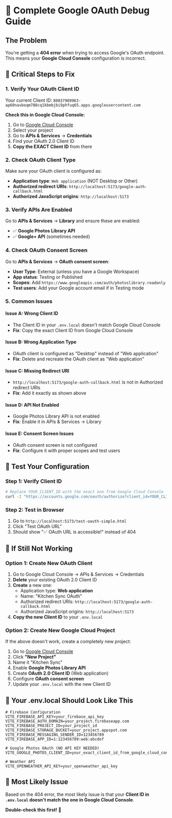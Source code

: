 # 🔧 Complete Google OAuth Debug Guide

## The Problem
You're getting a **404 error** when trying to access Google's OAuth endpoint. This means your **Google Cloud Console** configuration is incorrect.

## 🚨 Critical Steps to Fix

### 1. **Verify Your OAuth Client ID**
Your current Client ID: `80037989963-ap60navboqm788cq1kbmbjbi9phfuq65.apps.googleusercontent.com`

**Check this in Google Cloud Console:**
1. Go to [Google Cloud Console](https://console.cloud.google.com/)
2. Select your project
3. Go to **APIs & Services** → **Credentials**
4. Find your OAuth 2.0 Client ID
5. **Copy the EXACT Client ID** from there

### 2. **Check OAuth Client Type**
Make sure your OAuth client is configured as:
- **Application type**: `Web application` (NOT Desktop or Other)
- **Authorized redirect URIs**: `http://localhost:5173/google-auth-callback.html`
- **Authorized JavaScript origins**: `http://localhost:5173`

### 3. **Verify APIs Are Enabled**
Go to **APIs & Services** → **Library** and ensure these are enabled:
- ✅ **Google Photos Library API**
- ✅ **Google+ API** (sometimes needed)

### 4. **Check OAuth Consent Screen**
Go to **APIs & Services** → **OAuth consent screen**:
- **User Type**: External (unless you have a Google Workspace)
- **App status**: Testing or Published
- **Scopes**: Add `https://www.googleapis.com/auth/photoslibrary.readonly`
- **Test users**: Add your Google account email if in Testing mode

### 5. **Common Issues**

#### Issue A: Wrong Client ID
- The Client ID in your `.env.local` doesn't match Google Cloud Console
- **Fix**: Copy the exact Client ID from Google Cloud Console

#### Issue B: Wrong Application Type
- OAuth client is configured as "Desktop" instead of "Web application"
- **Fix**: Delete and recreate the OAuth client as "Web application"

#### Issue C: Missing Redirect URI
- `http://localhost:5173/google-auth-callback.html` is not in Authorized redirect URIs
- **Fix**: Add it exactly as shown above

#### Issue D: API Not Enabled
- Google Photos Library API is not enabled
- **Fix**: Enable it in APIs & Services → Library

#### Issue E: Consent Screen Issues
- OAuth consent screen is not configured
- **Fix**: Configure it with proper scopes and test users

## 🧪 Test Your Configuration

### Step 1: Verify Client ID
```bash
# Replace YOUR_CLIENT_ID with the exact one from Google Cloud Console
curl -I "https://accounts.google.com/oauth/authorize?client_id=YOUR_CLIENT_ID&redirect_uri=http%3A//localhost%3A5173/google-auth-callback.html&scope=https%3A//www.googleapis.com/auth/photoslibrary.readonly&response_type=token&access_type=offline&state=test123"
```

### Step 2: Test in Browser
1. Go to `http://localhost:5173/test-oauth-simple.html`
2. Click "Test OAuth URL"
3. Should show "✅ OAuth URL is accessible!" instead of 404

## 🔄 If Still Not Working

### Option 1: Create New OAuth Client
1. Go to Google Cloud Console → APIs & Services → Credentials
2. **Delete** your existing OAuth 2.0 Client ID
3. **Create** a new one:
   - Application type: **Web application**
   - Name: "Kitchen Sync OAuth"
   - Authorized redirect URIs: `http://localhost:5173/google-auth-callback.html`
   - Authorized JavaScript origins: `http://localhost:5173`
4. **Copy the new Client ID** to your `.env.local`

### Option 2: Create New Google Cloud Project
If the above doesn't work, create a completely new project:
1. Go to [Google Cloud Console](https://console.cloud.google.com/)
2. Click **"New Project"**
3. Name it "Kitchen Sync"
4. Enable **Google Photos Library API**
5. Create **OAuth 2.0 Client ID** (Web application)
6. Configure **OAuth consent screen**
7. Update your `.env.local` with the new Client ID

## 📝 Your .env.local Should Look Like This

```env
# Firebase Configuration
VITE_FIREBASE_API_KEY=your_firebase_api_key
VITE_FIREBASE_AUTH_DOMAIN=your_project.firebaseapp.com
VITE_FIREBASE_PROJECT_ID=your_project_id
VITE_FIREBASE_STORAGE_BUCKET=your_project.appspot.com
VITE_FIREBASE_MESSAGING_SENDER_ID=123456789
VITE_FIREBASE_APP_ID=1:123456789:web:abcdef

# Google Photos OAuth (NO API KEY NEEDED)
VITE_GOOGLE_PHOTOS_CLIENT_ID=your_exact_client_id_from_google_cloud_console

# Weather API
VITE_OPENWEATHER_API_KEY=your_openweather_api_key
```

## 🎯 Most Likely Issue

Based on the 404 error, the most likely issue is that your **Client ID in `.env.local` doesn't match the one in Google Cloud Console**.

**Double-check this first!** 🎯
